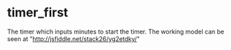 # timer_first
The timer which inputs minutes to start the timer.
The working model can be seen at "http://jsfiddle.net/stack26/yg2etdky/"
